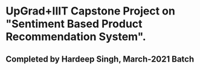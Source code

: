 # UpGrad+IIIT Capstone Project on "Sentiment Based Product Recommendation System".
## Completed by Hardeep Singh, March-2021 Batch